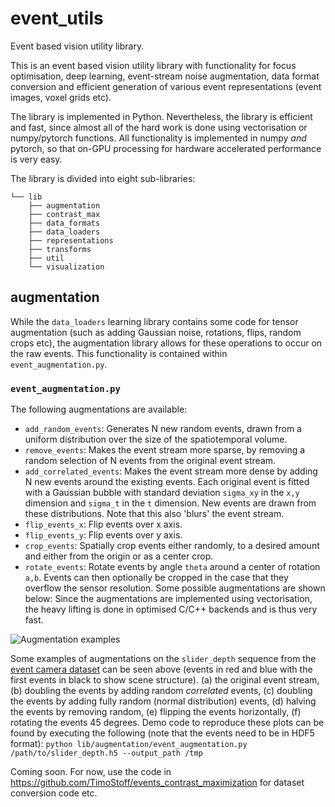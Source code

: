 # event_utils
Event based vision utility library.

This is an event based vision utility library with functionality for focus optimisation, deep learning, event-stream noise augmentation, data format conversion and efficient generation of various event representations (event images, voxel grids etc).

The library is implemented in Python. Nevertheless, the library is efficient and fast, since almost all of the hard work is done using vectorisation or numpy/pytorch functions. All functionality is implemented in numpy _and_ pytorch, so that on-GPU processing for hardware accelerated performance is very easy. 

The library is divided into eight sub-libraries:
```
└── lib
    ├── augmentation
    ├── contrast_max
    ├── data_formats
    ├── data_loaders
    ├── representations
    ├── transforms
    ├── util
    └── visualization
```

## augmentation
While the `data_loaders` learning library contains some code for tensor augmentation (such as adding Gaussian noise, rotations, flips, random crops etc), the augmentation library allows for these operations to occur on the raw events.
This functionality is contained within `event_augmentation.py`.
### `event_augmentation.py`
The following augmentations are available:
* `add_random_events`: Generates N new random events, drawn from a uniform distribution over the size of the spatiotemporal volume.
* `remove_events`: Makes the event stream more sparse, by removing a random selection of N events from the original event stream.
* `add_correlated_events`: Makes the event stream more dense by adding N new events around the existing events.
Each original event is fitted with a Gaussian bubble with standard deviation `sigma_xy` in the `x,y` dimension and `sigma_t` in the `t` dimension.
New events are drawn from these distributions.
Note that this also 'blurs' the event stream.
* `flip_events_x`: Flip events over x axis.
* `flip_events_y`: Flip events over y axis.
* `crop_events`: Spatially crop events either randomly, to a desired amount and either from the origin or as a center crop.
* `rotate_events`: Rotate events by angle `theta` around a center of rotation `a,b`.
Events can then optionally be cropped in the case that they overflow the sensor resolution.
Some possible augmentations are shown below:
Since the augmentations are implemented using vectorisation, the heavy lifting is done in optimised C/C++ backends and is thus very fast.

![Augmentation examples](https://github.com/TimoStoff/event_utils/blob/master/.images/augmentation.png)

Some examples of augmentations on the `slider_depth` sequence from the [event camera dataset](http://rpg.ifi.uzh.ch/davis_data.html) can be seen above (events in red and blue with the first events in black to show scene structure). (a) the original event stream, (b) doubling the events by adding random _correlated_ events, (c) doubling the events by adding fully random (normal distribution) events, (d) halving the events by removing random, (e) flipping the events horizontally, (f) rotating the events 45 degrees. Demo code to reproduce these plots can be found by executing the following (note that the events need to be in HDF5 format):
```python lib/augmentation/event_augmentation.py /path/to/slider_depth.h5 --output_path /tmp```

Coming soon. For now, use the code in https://github.com/TimoStoff/events_contrast_maximization for dataset conversion code etc.
